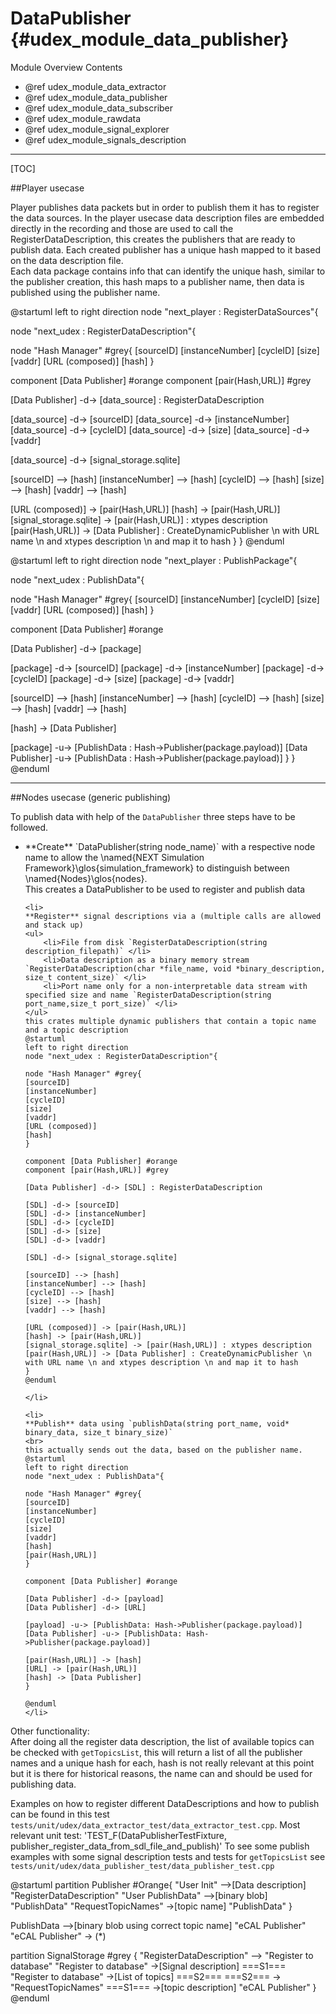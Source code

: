 DataPublisher {#udex_module_data_publisher}
==============

Module Overview Contents
* @ref udex_module_data_extractor
* @ref udex_module_data_publisher
* @ref udex_module_data_subscriber
* @ref udex_module_rawdata
* @ref udex_module_signal_explorer
* @ref udex_module_signals_description
___

[TOC]

##Player usecase

Player publishes data packets but in order to publish them it has to register the data sources. In the player usecase data description files are embedded directly in the recording and those are used to call the RegisterDataDescription, this creates the publishers that are ready to publish data. Each created publisher has a unique hash mapped to it based on the data description file.
<br>
Each data package contains info that can identify the unique hash, similar to the publisher creation, this hash maps to a publisher name, then data is published using the publisher name. 

@startuml
left to right direction
node "next_player : RegisterDataSources"{

node "next_udex : RegisterDataDescription"{

node "Hash Manager" #grey{
[sourceID]
[instanceNumber]
[cycleID]
[size]
[vaddr]
[URL (composed)]
[hash]
}

component [Data Publisher] #orange
component [pair(Hash,URL)] #grey

[Data Publisher] -d-> [data_source] : RegisterDataDescription

[data_source] -d-> [sourceID]
[data_source] -d-> [instanceNumber]
[data_source] -d-> [cycleID]
[data_source] -d-> [size]
[data_source] -d-> [vaddr]

[data_source] -d-> [signal_storage.sqlite]

[sourceID] --> [hash]
[instanceNumber] --> [hash]
[cycleID] --> [hash]
[size] --> [hash]
[vaddr] --> [hash]

[URL (composed)] -> [pair(Hash,URL)]
[hash] -> [pair(Hash,URL)]
[signal_storage.sqlite] -> [pair(Hash,URL)] : xtypes description
[pair(Hash,URL)] -> [Data Publisher] : CreateDynamicPublisher \n with URL name \n and xtypes description \n and map it to hash
}
}
@enduml

@startuml
left to right direction
node "next_player : PublishPackage"{

node "next_udex : PublishData"{

node "Hash Manager" #grey{
[sourceID]
[instanceNumber]
[cycleID]
[size]
[vaddr]
[URL (composed)]
[hash]
}

component [Data Publisher] #orange

[Data Publisher] -d-> [package]

[package] -d-> [sourceID]
[package] -d-> [instanceNumber]
[package] -d-> [cycleID]
[package] -d-> [size]
[package] -d-> [vaddr]

[sourceID] --> [hash]
[instanceNumber] --> [hash]
[cycleID] --> [hash]
[size] --> [hash]
[vaddr] --> [hash]

[hash] -> [Data Publisher] 

[package] -u-> [PublishData : Hash->Publisher(package.payload)]
[Data Publisher] -u-> [PublishData : Hash->Publisher(package.payload)]
}
}
@enduml

___

##Nodes usecase (generic publishing)

To publish data with help of the `DataPublisher` three steps have to be followed.

<ul>
	<li>
	**Create** `DataPublisher(string node_name)` with a respective node name to allow the \named{NEXT Simulation Framework}\glos{simulation_framework} to distinguish between \named{Nodes}\glos{nodes}. 
	<br> 
	This creates a DataPublisher to be used to register and publish data
	</li>

	<li> 
	**Register** signal descriptions via a (multiple calls are allowed and stack up) 
	<ul>
		<li>File from disk `RegisterDataDescription(string description_filepath)` </li>
		<li>Data description as a binary memory stream `RegisterDataDescription(char *file_name, void *binary_description, size_t content_size)` </li>
		<li>Port name only for a non-interpretable data stream with specified size and name `RegisterDataDescription(string port_name,size_t port_size)` </li>
	</ul>
	this crates multiple dynamic publishers that contain a topic name and a topic description
	@startuml
	left to right direction
	node "next_udex : RegisterDataDescription"{

	node "Hash Manager" #grey{
	[sourceID]
	[instanceNumber]
	[cycleID]
	[size]
	[vaddr]
	[URL (composed)]
	[hash]
	}

	component [Data Publisher] #orange
	component [pair(Hash,URL)] #grey

	[Data Publisher] -d-> [SDL] : RegisterDataDescription

	[SDL] -d-> [sourceID]
	[SDL] -d-> [instanceNumber]
	[SDL] -d-> [cycleID]
	[SDL] -d-> [size]
	[SDL] -d-> [vaddr]

	[SDL] -d-> [signal_storage.sqlite]

	[sourceID] --> [hash]
	[instanceNumber] --> [hash]
	[cycleID] --> [hash]
	[size] --> [hash]
	[vaddr] --> [hash]

	[URL (composed)] -> [pair(Hash,URL)]
	[hash] -> [pair(Hash,URL)]
	[signal_storage.sqlite] -> [pair(Hash,URL)] : xtypes description
	[pair(Hash,URL)] -> [Data Publisher] : CreateDynamicPublisher \n with URL name \n and xtypes description \n and map it to hash
	}
	@enduml

	</li>
	
	<li>
	**Publish** data using `publishData(string port_name, void* binary_data, size_t binary_size)`
	<br>
	this actually sends out the data, based on the publisher name.
	@startuml
	left to right direction
	node "next_udex : PublishData"{

	node "Hash Manager" #grey{
	[sourceID]
	[instanceNumber]
	[cycleID]
	[size]
	[vaddr]
	[hash]
	[pair(Hash,URL)]
	}

	component [Data Publisher] #orange

	[Data Publisher] -d-> [payload]
	[Data Publisher] -d-> [URL]

	[payload] -u-> [PublishData: Hash->Publisher(package.payload)]
	[Data Publisher] -u-> [PublishData: Hash->Publisher(package.payload)]

	[pair(Hash,URL)] -> [hash]
	[URL] -> [pair(Hash,URL)]
	[hash] -> [Data Publisher]
	}

	@enduml
	</li>
</ul>

Other functionality:<br>
After doing all the register data description, the list of available topics can be checked with `getTopicsList`, this will return a list of all the publisher names and a unique hash for each, hash is not really relevant at this point but it is there for historical reasons, the name can and should be used for publishing data.

Examples on how to register different DataDescriptions and how to publish can be found in this test `tests/unit/udex/data_extractor_test/data_extractor_test.cpp`. Most relevant unit test:
'TEST_F(DataPublisherTestFixture, publisher_register_data_from_sdl_file_and_publish)'
To see some publish examples with some signal description tests and tests for `getTopicsList` see `tests/unit/udex/data_publisher_test/data_publisher_test.cpp`


@startuml
partition Publisher #Orange{
"User Init" -->[Data description] "RegisterDataDescription"
"User PublishData" -->[binary blob] "PublishData"
"RequestTopicNames" ->[topic name] "PublishData"
}

PublishData -->[binary blob using correct topic name] "eCAL Publisher"
"eCAL Publisher" -> (*)

partition SignalStorage #grey {
"RegisterDataDescription" --> "Register to database"
"Register to database" ->[Signal description] ===S1===
"Register to database" ->[List of topics] ===S2===
===S2=== -> "RequestTopicNames"
===S1=== ->[topic description] "eCAL Publisher"
}
@enduml
